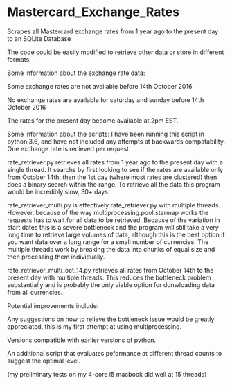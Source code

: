 # Mastercard_Exchange_Rates

Scrapes all Mastercard exchange rates from 1 year ago to the present day to an SQLite Database

The code could be easily modified to retrieve other data or store in different formats.




Some information about the exchange rate data:

  Some exchange rates are not available before 14th October 2016
  
  No exchange rates are available for saturday and sunday before 14th October 2016
  
  The rates for the present day become available at 2pm EST.




Some information about the scripts:
I have been running this script in python 3.6, and have not included any attempts at backwards compatability.
One exchange rate is recieved per request.
  
  rate_retriever.py retrieves all rates from 1 year ago to the present day with a single thread.
  It searchs by first looking to see if the rates are available only from October 14th, then the 1st day (where most rates are clustered) then does a binary search within the range. To retrieve all the data this program would be incredibly slow, 30+ days.
  
rate_retriever_multi.py is effectively rate_retriever.py with multiple threads. However, because of the way multiprocessing.pool.starmap works the requests has to wait for all data to be retrieved. Because of the variation in start dates this is a severe bottleneck and the program will still take a very long time to retrieve large volumes of data, although this is the best option if you want data over a long range for a small number of currencies.
The multiple threads work by breaking the data into chunks of equal size and then processing them individually.  
 
 
 rate_retriever_multi_oct_14.py retrieves all rates from October 14th to the present day with multiple threads. This reduces the bottleneck problem substantially and is probably the only viable option for donwloading data from all currencies.
  
Potential improvements include:

Any suggestions on how to relieve the bottleneck issue would be greatly appreciated, this is my first attempt at using multiprocessing.

Versions compatible with earlier versions of python.

An additional script that evaluates peformance at different thread counts to suggest the optimal level.

(my preliminary tests on my 4-core i5 macbook did well at 15 threads)
  
  

